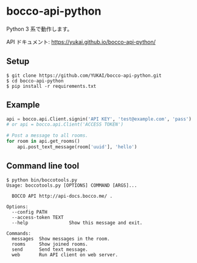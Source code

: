 # bocco-api-python

Python 3 系で動作します。

API ドキュメント: https://yukai.github.io/bocco-api-python/

## Setup

```
$ git clone https://github.com/YUKAI/bocco-api-python.git
$ cd bocco-api-python
$ pip install -r requirements.txt
```


## Example

```python
api = bocco.api.Client.signin('API KEY', 'test@example.com', 'pass')
# or api = bocco.api.Client('ACCESS TOKEN')

# Post a message to all rooms.
for room in api.get_rooms()
    api.post_text_message(room['uuid'], 'hello')
```


## Command line tool

```
$ python bin/boccotools.py 
Usage: boccotools.py [OPTIONS] COMMAND [ARGS]...

  BOCCO API http://api-docs.bocco.me/ .

Options:
  --config PATH
  --access-token TEXT
  --help               Show this message and exit.

Commands:
  messages  Show messages in the room.
  rooms     Show joined rooms.
  send      Send text message.
  web       Run API client on web server.
```
